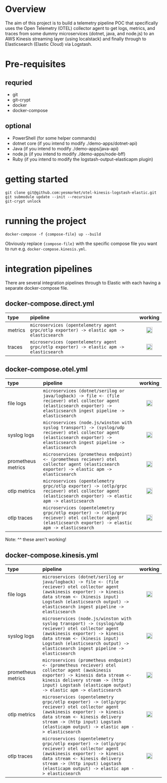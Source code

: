 # Overview

The aim of this project is to build a telemetry pipeline POC that specifically uses the Open Telemetry (OTEL) collector agent to get logs, metrics, and traces from some dummy microservices (dotnet, java, and node.js) to an AWS Kinesis streaming layer (using localstack) and finally through to Elasticsearch (Elastic Cloud) via Logstash.

# Pre-requisites

## requried

* git
* git-crypt
* docker
* docker-compose

## optional

* PowerShell (for some helper commands)
* dotnet core (if you intend to modify ./demo-apps/dotnet-api)
* Java (if you intend to modify ./demo-apps/java-api)
* node.js (if you intend to modify ./demo-apps/node-bff)
* Ruby (if you intend to modify the logstash-output-elasticapm plugin)

# getting started

```
git clone git@github.com:yesmarket/otel-kinesis-logstash-elastic.git
git submodule update --init --recursive
git-crypt unlock
```

# running the project

```
docker-compose -f {compose-file} up --build
```

Obviously replace `{compose-file}` with the specific compose file you want to run e.g. `docker-compose.kinesis.yml`.

# integration pipelines

There are several integration pipelines through to Elastic with each having a separate docker-compose file.

## docker-compose.direct.yml

| type | pipeline | working |
| :--- | :--- | :---: |
| metrics | `microservices (opentelemetry agent grpc/otlp exporter) -> elastic apm -> elasticsearch` | <img src="https://user-images.githubusercontent.com/10783372/236388851-0cdbf473-af2c-4090-93b5-1ef597f86b9c.png" height="20" width="20" /> |
| traces | `microservices (opentelemetry agent grpc/otlp exporter) -> elastic apm -> elasticsearch` | <img src="https://user-images.githubusercontent.com/10783372/236388851-0cdbf473-af2c-4090-93b5-1ef597f86b9c.png" height="20" width="20" /> |

## docker-compose.otel.yml

| type | pipeline | working |
| :--- | :--- | :---: |
| file logs | `microservices (dotnet/serilog or java/logback) -> file <- (file reciever) otel collector agent (elasticsearch exporter) -> elasticsearch ingest pipeline -> elasticsearch` | <img src="https://user-images.githubusercontent.com/10783372/236389448-71505ef6-d7d7-4cd3-acc0-e549de122f47.png" height="20" width="20" /> |
| syslog logs | `microservices (node.js/winston with syslog transport) -> (syslog/udp reciever) otel collector agent (elasticsearch exporter) -> elasticsearch ingest pipeline -> elasticsearch` | <img src="https://user-images.githubusercontent.com/10783372/236388851-0cdbf473-af2c-4090-93b5-1ef597f86b9c.png" height="20" width="20" /> |
| prometheus metrics | `microservices (prometheus endpoint) <- (prometheus reciever) otel collector agent (elasticsearch exporter) -> elastic apm -> elasticsearch` | <img src="https://user-images.githubusercontent.com/10783372/236388851-0cdbf473-af2c-4090-93b5-1ef597f86b9c.png" height="20" width="20" /> |
| otlp metrics | `microservices (opentelemetry grpc/otlp exporter) -> (otlp/grpc reciever) otel collector agent (elasticsearch exporter) -> elastic apm -> elasticsearch` | <img src="https://user-images.githubusercontent.com/10783372/236388851-0cdbf473-af2c-4090-93b5-1ef597f86b9c.png" height="20" width="20" /> |
| otlp traces | `microservices (opentelemetry grpc/otlp exporter) -> (otlp/grpc reciever) otel collector agent (elasticsearch exporter) -> elastic apm -> elasticsearch` | <img src="https://user-images.githubusercontent.com/10783372/236388851-0cdbf473-af2c-4090-93b5-1ef597f86b9c.png" height="20" width="20" /> |

Note: ^^ these aren't working!

## docker-compose.kinesis.yml

| type | pipeline | working |
| :--- | :--- | :---: |
| file logs | `microservices (dotnet/serilog or java/logback) -> file <- (file reciever) otel collector agent (awskinesis exporter) -> kinesis data stream <- (kinesis input) Logstash (elasticsearch output) -> elasticsearch ingest pipeline -> elasticsearch` | <img src="https://user-images.githubusercontent.com/10783372/236388851-0cdbf473-af2c-4090-93b5-1ef597f86b9c.png" height="20" width="20" /> |
| syslog logs | `microservices (node.js/winston with syslog transport) -> (syslog/udp reciever) otel collector agent (awskinesis exporter) -> kinesis data stream <- (kinesis input) Logstash (elasticsearch output) -> elasticsearch ingest pipeline -> elasticsearch` | <img src="https://user-images.githubusercontent.com/10783372/236388851-0cdbf473-af2c-4090-93b5-1ef597f86b9c.png" height="20" width="20" /> |
| prometheus metrics | `microservices (prometheus endpoint) <- (prometheus reciever) otel collector agent (awskinesis exporter) -> kinesis data stream <- kinesis delivery stream -> (http input) Logstash (elasticapm output) -> elastic apm -> elasticsearch` | <img src="https://user-images.githubusercontent.com/10783372/236388851-0cdbf473-af2c-4090-93b5-1ef597f86b9c.png" height="20" width="20" /> |
| otlp metrics | `microservices (opentelemetry grpc/otlp exporter) -> (otlp/grpc reciever) otel collector agent (awskinesis exporter) -> kinesis data stream <- kinesis delivery stream -> (http input) Logstash (elasticapm output) -> elastic apm -> elasticsearch` | <img src="https://user-images.githubusercontent.com/10783372/236388851-0cdbf473-af2c-4090-93b5-1ef597f86b9c.png" height="20" width="20" /> |
| otlp traces | `microservices (opentelemetry grpc/otlp exporter) -> (otlp/grpc reciever) otel collector agent (awskinesis exporter) -> kinesis data stream <- kinesis delivery stream -> (http input) Logstash (elasticapm output) -> elastic apm -> elasticsearch` | <img src="https://user-images.githubusercontent.com/10783372/236388851-0cdbf473-af2c-4090-93b5-1ef597f86b9c.png" height="20" width="20" /> |
